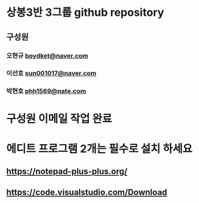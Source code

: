 # 상봉3반 3그룹 github repository

## 구성원
### 오현규  boydket@naver.com
### 이선호  sun001017@naver.com
### 박현호  phh1569@nate.com

# 구성원 이메일 작업 완료

# 에디트 프로그램 2개는 필수로 설치 하세요

## https://notepad-plus-plus.org/
## https://code.visualstudio.com/Download
